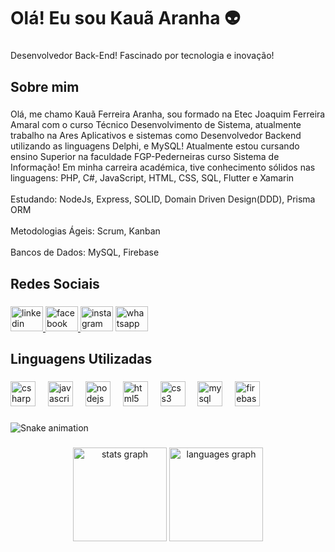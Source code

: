 <h1 align="left">Olá! Eu sou Kauã Aranha 👽</h1>

###

<p align="left">Desenvolvedor Back-End! Fascinado por tecnologia e inovação!</p>

###

<h2 align="left">Sobre mim</h2>

###

<p align="left">Olá, me chamo Kauã Ferreira Aranha, sou formado na Etec Joaquim Ferreira Amaral com o curso Técnico Desenvolvimento de Sistema, atualmente trabalho na Ares Aplicativos e sistemas como Desenvolvedor Backend utilizando as linguagens Delphi, e MySQL! Atualmente estou cursando ensino Superior na faculdade FGP-Pederneiras curso Sistema de Informação! Em minha carreira académica, tive conhecimento sólidos nas linguagens: PHP, C#, JavaScript, HTML, CSS, SQL, Flutter e Xamarin<br><br>Estudando: NodeJs, Express, SOLID, Domain Driven Design(DDD), Prisma ORM<br><br>Metodologias Ágeis: Scrum, Kanban<br><br>Bancos de Dados: MySQL, Firebase</p>

###

<h2 align="left">Redes Sociais</h2>

###

<div align="left">
  <a href="https://www.linkedin.com/in/kau%C3%A3-aranha-3a779a225/" target="_blank">
    <img src="https://raw.githubusercontent.com/maurodesouza/profile-readme-generator/master/src/assets/icons/social/linkedin/default.svg" width="52" height="40" alt="linkedin logo"  />
  </a>
  <a href="https://www.facebook.com/kaua.aranha.1/" target="_blank">
    <img src="https://raw.githubusercontent.com/maurodesouza/profile-readme-generator/master/src/assets/icons/social/facebook/default.svg" width="52" height="40" alt="facebook logo"  />
  </a>
  <img src="https://raw.githubusercontent.com/maurodesouza/profile-readme-generator/master/src/assets/icons/social/instagram/default.svg" width="52" height="40" alt="instagram logo"  />
  <a href="https://wa.me/5514981358470?text=" target="_blank">
    <img src="https://raw.githubusercontent.com/maurodesouza/profile-readme-generator/master/src/assets/icons/social/whatsapp/default.svg" width="52" height="40" alt="whatsapp logo"  />
  </a>
</div>

###

<h2 align="left">Linguagens Utilizadas</h2>

###

<div align="left">
  <img src="https://cdn.jsdelivr.net/gh/devicons/devicon/icons/csharp/csharp-original.svg" height="40" alt="csharp logo"  />
  <img width="12" />
  <img src="https://cdn.jsdelivr.net/gh/devicons/devicon/icons/javascript/javascript-original.svg" height="40" alt="javascript logo"  />
  <img width="12" />
  <img src="https://cdn.jsdelivr.net/gh/devicons/devicon/icons/nodejs/nodejs-original.svg" height="40" alt="nodejs logo"  />
  <img width="12" />
  <img src="https://cdn.jsdelivr.net/gh/devicons/devicon/icons/html5/html5-original.svg" height="40" alt="html5 logo"  />
  <img width="12" />
  <img src="https://cdn.jsdelivr.net/gh/devicons/devicon/icons/css3/css3-original.svg" height="40" alt="css3 logo"  />
  <img width="12" />
  <img src="https://cdn.jsdelivr.net/gh/devicons/devicon/icons/mysql/mysql-original.svg" height="40" alt="mysql logo"  />
  <img width="12" />
  <img src="https://cdn.jsdelivr.net/gh/devicons/devicon/icons/firebase/firebase-plain.svg" height="40" alt="firebase logo"  />
</div>

###

<img src="https://raw.githubusercontent.com/kauaranha/kauaranha/output/snake.svg" alt="Snake animation" />

###

<div align="center">
  <img src="https://github-readme-stats.vercel.app/api?username=kauaranha&hide_title=false&hide_rank=false&show_icons=true&include_all_commits=true&count_private=true&disable_animations=false&theme=dracula&locale=en&hide_border=false&order=1" height="150" alt="stats graph"  />
  <img src="https://github-readme-stats.vercel.app/api/top-langs?username=kauaranha&locale=en&hide_title=false&layout=compact&card_width=320&langs_count=5&theme=dracula&hide_border=false&order=2" height="150" alt="languages graph"  />
</div>

###
